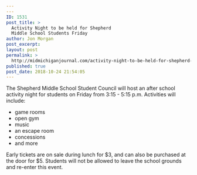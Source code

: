 ```yaml
---
---
ID: 1531
post_title: >
  Activity Night to be held for Shepherd
  Middle School Students Friday
author: Jon Morgan
post_excerpt:
layout: post
permalink: >
  http://midmichiganjournal.com/activity-night-to-be-held-for-shepherd-middle-school-students-friday
published: true
post_date: 2018-10-24 21:54:05
---
```

The Shepherd Middle School Student Council will host an after school activity night for students on Friday from 3:15 - 5:15 p.m. Activities will include:

* game rooms
* open gym
* music
* an escape room
* concessions
* and more

Early tickets are on sale during lunch for $3, and can also be purchased at the door for $5. Students will not be allowed to leave the school grounds and re-enter this event.